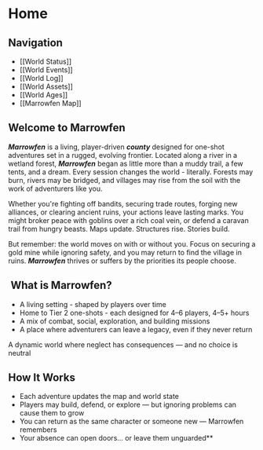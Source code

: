 # Home

## Navigation
- [[World Status]]
- [[World Events]]
- [[World Log]]
- [[World Assets]]
- [[World Ages]]
- [[Marrowfen Map]]
## Welcome to Marrowfen

***Marrowfen*** is a living, player-driven ***county*** designed for one-shot adventures set in a rugged, evolving frontier. Located along a river in a wetland forest, ***Marrowfen*** began as little more than a muddy trail, a few tents, and a dream. Every session changes the world - literally. Forests may burn, rivers may be bridged, and villages may rise from the soil with the work of adventurers like you.

Whether you're fighting off bandits, securing trade routes, forging new alliances, or clearing ancient ruins, your actions leave lasting marks. You might broker peace with goblins over a rich coal vein, or defend a caravan trail from hungry beasts. Maps update. Structures rise. Stories build.

But remember: the world moves on with or without you. Focus on securing a gold mine while ignoring safety, and you may return to find the village in ruins. ***Marrowfen*** thrives or suffers by the priorities its people choose.

##  What is Marrowfen?
- A living setting - shaped by players over time 
- Home to Tier 2 one-shots - each designed for 4–6 players, 4–5+ hours
- A mix of combat, social, exploration, and building missions
- A place where adventurers can leave a legacy, even if they never return

A dynamic world where neglect has consequences — and no choice is neutral

## How It Works
- Each adventure updates the map and world state
- Players may build, defend, or explore — but ignoring problems can cause them to grow
- You can return as the same character or someone new — Marrowfen remembers
- Your absence can open doors... or leave them unguarded**